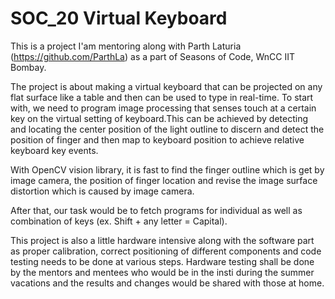 # SOC_20 Virtual Keyboard


This is a project I'am mentoring along with Parth Laturia (https://github.com/ParthLa) as a part of Seasons of Code, WnCC IIT Bombay.

The project is about making a virtual keyboard that can be projected on any flat surface like a table and then can be used to type in real-time. To start with, we need to program image processing that senses touch at a certain key on the virtual setting of keyboard.This can be achieved by detecting and locating the center position of the light outline to discern and detect the position of finger and then map to keyboard position to achieve relative keyboard key events.

With OpenCV vision library, it is fast to find the finger outline which is get by image camera, the position of finger location and revise the image surface distortion which is caused by image camera.

After that, our task would be to fetch programs for individual as well as combination of keys (ex. Shift + any letter = Capital).

This project is also a little hardware intensive along with the software part as proper calibration, correct positioning of different components and code testing needs to be done at various steps. Hardware testing shall be done by the mentors and mentees who would be in the insti during the summer vacations and the results and changes would be shared with those at home.















